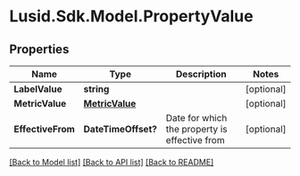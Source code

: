 
# Lusid.Sdk.Model.PropertyValue

## Properties

Name | Type | Description | Notes
------------ | ------------- | ------------- | -------------
**LabelValue** | **string** |  | [optional] 
**MetricValue** | [**MetricValue**](MetricValue.md) |  | [optional] 
**EffectiveFrom** | **DateTimeOffset?** | Date for which the property is effective from | [optional] 

[[Back to Model list]](../README.md#documentation-for-models)
[[Back to API list]](../README.md#documentation-for-api-endpoints)
[[Back to README]](../README.md)

